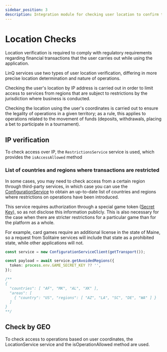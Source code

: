 ```yaml
---
sidebar_position: 3
description: Integration module for checking user location to confirm transactions.
---
```


# Location Checks

Location verification is required to comply with regulatory requirements regarding financial transactions that the user carries out while using the application.

LinQ services use two types of user location verification, differing in more precise location determination and nature of operations.

Checking the user's location by IP address is carried out in order to limit access to services from regions that are subject to restrictions by the jurisdiction where business is conducted.

Checking the location using the user's coordinates is carried out to ensure the legality of operations in a given territory; as a rule, this applies to operations related to the movement of funds (deposits, withdrawals, placing a bet to participate in a tournament).

## IP verification

To check access over IP, the `RestrictionsService` service is used, which provides the `isAccessAllowed` method

### List of countries and regions where transactions are restricted

In some cases, you may need to check access from a certain region through third-party services, in which case you can use the [ConfigurationService](https://buf.build/linq/linq/docs/main:linq.geo.restrictions.v1#linq.service.geo.restrictions.v1.ConfigurationService) to obtain an up-to-date list of countries and regions where restrictions on operations have been introduced.

This service requires authorization through a special game token ([Secret Key](https://galactica-games.gitbook.io/integration-sdk/sections/registraciya-i-avtorizaciya/vidy-tokenov#secret-key)), so as not disclose this information publicly. This is also necessary for the case when there are stricter restrictions for a particular game than for the platform as a whole.

For example, card games require an additional license in the state of Maine, so a request from Solitaire services will include that state as a prohibited state, while other applications will not.

```typescript
const service = new ConfigurationServiceClient(getTransport());

const payload = await service.getAvoidedRegions({
  token: process.env.GAME_SECRET_KEY ?? '',
});

/**
{
  "countries": [ "AF", "MK", "AL", "XK" ],
  "areas": [
    { "country": "US", "regions": [ "AZ", "LA", "SC", "DE", "WA" ] }
  ]
}
**/
```

## Check by GEO

To check access to operations based on user coordinates, the LocationService service and the isOperationAllowed method are used.
